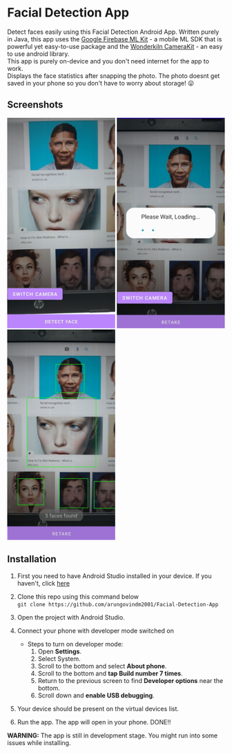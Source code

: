 # Facial Detection App

Detect faces easily using this Facial Detection Android App. Written purely in Java, this app uses the [Google Firebase ML Kit](https://firebase.google.com/docs/ml-kit) - a mobile ML SDK that is powerful yet easy-to-use package and the [Wonderkiln CameraKit](https://github.com/CameraKit/camerakit-android) - an easy to use android library.
<br/>
This app is purely on-device and you don't need internet for the app to work.
<br/>
Displays the face statistics after snapping the photo. The photo doesnt get saved in your phone so you don't have to worry about storage! 😛

## Screenshots
<p float="left">
  <img src="/images/Screenshot 1.jpg" width="250" height="488" />
  <img src="/images/Screenshot 2.jpg" width="250" height="488" />
  <img src="/images/Screenshot 3.jpg" width="250" height="488" />
</p>

## Installation

 1. First you need to have Android Studio installed in your device. If you haven't, click [here](https://developer.android.com/studio/install)
 2. Clone this repo using this command below <br/>
 `git clone https://github.com/arungovindm2001/Facial-Detection-App`
 3. Open the project with Android Studio.
 4. Connect your phone with developer mode switched on
	 - Steps to turn on developer mode:
		1.  Open **Settings**.
		2.  Select System.
		3.  Scroll to the bottom and select **About phone**.
		4.  Scroll to the bottom and **tap Build number 7 times**.
		5.  Return to the previous screen to find  **Developer options**  near the bottom.
		6.  Scroll down and **enable USB debugging**.
	
 5. Your device should be present on the virtual devices list.
 6. Run the app. The app will open in your phone. DONE!!
 
 **WARNING:** The app is still in development stage. You might run into some issues while installing.
